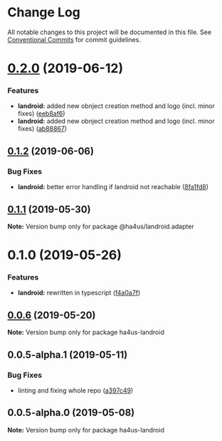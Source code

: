 # Change Log

All notable changes to this project will be documented in this file.
See [Conventional Commits](https://conventionalcommits.org) for commit guidelines.

# [0.2.0](https://github.com/ha4us/ha4us/compare/@ha4us/landroid.adapter@0.1.2...@ha4us/landroid.adapter@0.2.0) (2019-06-12)


### Features

* **landroid:** added new obnject creation method and logo (incl. minor fixes) ([eeb8af6](https://github.com/ha4us/ha4us/commit/eeb8af6))
* **landroid:** added new obnject creation method and logo (incl. minor fixes) ([ab88867](https://github.com/ha4us/ha4us/commit/ab88867))





## [0.1.2](https://github.com/ha4us/ha4us/compare/@ha4us/landroid.adapter@0.1.1...@ha4us/landroid.adapter@0.1.2) (2019-06-06)


### Bug Fixes

* **landroid:** better error handling if landroid not reachable ([8fa1fd8](https://github.com/ha4us/ha4us/commit/8fa1fd8))





## [0.1.1](https://github.com/ha4us/ha4us/compare/@ha4us/landroid.adapter@0.1.0...@ha4us/landroid.adapter@0.1.1) (2019-05-30)

**Note:** Version bump only for package @ha4us/landroid.adapter





# 0.1.0 (2019-05-26)


### Features

* **landroid:** rewritten in typescript ([f4a0a7f](https://github.com/ha4us/ha4us/commit/f4a0a7f))





## [0.0.6](https://github.com/ha4us/ha4us/compare/ha4us-landroid@0.0.5-alpha.1...ha4us-landroid@0.0.6) (2019-05-20)

**Note:** Version bump only for package ha4us-landroid





## 0.0.5-alpha.1 (2019-05-11)


### Bug Fixes

* linting and fixing whole repo ([a397c49](https://github.com/ha4us/ha4us/commit/a397c49))





## 0.0.5-alpha.0 (2019-05-08)

**Note:** Version bump only for package ha4us-landroid
